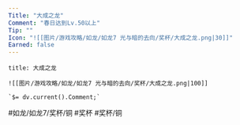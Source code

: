 ```yaml
---
Title: "大成之龙"
Comment: "春日达到Lv.50以上"
Tip: ""
Icon: "![[图片/游戏攻略/如龙/如龙7 光与暗的去向/奖杯/大成之龙.png|30]]"
Earned: false
---
```

```ad-common-bronze-trophy
title: 大成之龙

![[图片/游戏攻略/如龙/如龙7 光与暗的去向/奖杯/大成之龙.png|100]]

`$= dv.current().Comment;`

```

#如龙/如龙7/奖杯/铜 #奖杯 #奖杯/铜
